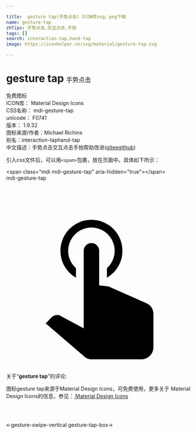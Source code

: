 ```yaml
---

title:  gesture tap(手势点击) ICON转svg、png下载
name: gesture-tap
zhTips: 手势点击,交互点击,手拍
tags: []
search: interaction-tap,hand-tap
image: https://iconhelper.cn/svg/material/gesture-tap.svg

---
```


# gesture tap  <small style="font-size: 60%;font-weight: 100">手势点击</small>


<div class="detail-page">
<p>
<span><span class="badge-success badge">免费图标</span> </span>
<br/>
<span>
ICON库：
<span class="badge-secondary badge">Material Design Icons</span> 
</span>
<br/>
<span>
CSS名称：
<span class="badge-secondary badge">mdi-gesture-tap</span> 
</span>
<br/>
<span>
unicode：
<span class="badge-secondary badge">F0741</span> 
<copy-btn content='F0741' btn-title=""></copy-btn>
<copy-btn :content='String.fromCodePoint(parseInt("F0741", 16))' btn-title="复制U"></copy-btn>
</span>
<br/>
<span>
版本：
<span class="badge-secondary badge">1.9.32</span> 
</span>
<br/>
<span>图标来源/作者：<span class="badge-light badge">Michael Richins</span></span> 
<br/>
<span>别名：<span class="badge-light badge">interaction-tap</span><span class="badge-light badge">hand-tap</span></span><br/><span class="zh-detail">中文描述：<span class="badge-primary badge">手势点击</span><span class="badge-primary badge">交互点击</span><span class="badge-primary badge">手拍</span><span class="help-link"><span>帮助改进</span>(<a href="https://gitee.com/liuwave/icon-helper/edit/master/json/material/gesture-tap.json" target="_blank" rel="noopener noreferrer">gitee</a><a href="https://github.com/liuwave/icon-helper/edit/master/json/material/gesture-tap.json" target="_blank" rel="noopener noreferrer">github</a></span>)</span><br/>
</p>
</div>
<div class="alert alert-dark">
  <i class="mdi mdi-gesture-tap mdi-48px"></i>
  <i class="mdi mdi-gesture-tap mdi-36px"></i>
  <i class="mdi mdi-gesture-tap mdi-24px"></i>
  <i class="mdi mdi-gesture-tap mdi-18px"></i>
</div>
<div>
  <p>引入css文件后，可以用<code>&lt;span&gt;</code>包裹，放在页面中。具体如下所示：    
  </p>
  <div class="alert alert-primary" style="font-size: 14px">
    &lt;span class="mdi mdi-gesture-tap" aria-hidden="true"&gt;&lt;/span&gt;
    <copy-btn content='<span class="mdi mdi-gesture-tap" aria-hidden="true"></span>'></copy-btn>
  </div>
  <div class="alert alert-secondary">
    <i class="mdi mdi-gesture-tap"
    style="font-size: 24px"
    aria-hidden="true"></i> mdi-gesture-tap
    <copy-btn content="mdi-gesture-tap" btn-title="复制图标名称"></copy-btn>
  </div>
</div>
<div id="svg" class="svg-wrap">
<svg xmlns="http://www.w3.org/2000/svg" viewBox="0 0 24 24"><path d="M10,9A1,1 0 0,1 11,8A1,1 0 0,1 12,9V13.47L13.21,13.6L18.15,15.79C18.68,16.03 19,16.56 19,17.14V21.5C18.97,22.32 18.32,22.97 17.5,23H11C10.62,23 10.26,22.85 10,22.57L5.1,18.37L5.84,17.6C6.03,17.39 6.3,17.28 6.58,17.28H6.8L10,19V9M11,5A4,4 0 0,1 15,9C15,10.5 14.2,11.77 13,12.46V11.24C13.61,10.69 14,9.89 14,9A3,3 0 0,0 11,6A3,3 0 0,0 8,9C8,9.89 8.39,10.69 9,11.24V12.46C7.8,11.77 7,10.5 7,9A4,4 0 0,1 11,5Z" /></svg>
</div>
<detail full-name='mdi-gesture-tap'></detail>
<div class="icon-detail__container">
<p>关于“<b>gesture tap</b>”的评论:</p>
</div>
<Vssue title="关于“gesture tap”的评论" />    
<div><p>图标gesture tap来源于Material Design Icons，可免费使用，更多关于 Material Design Icons的信息，参见：<a target="_blank" href="https://iconhelper.cn/material.html"> Material Design Icons</a>
</p></div>

<div style="padding:2rem 0 " class="page-nav"><p class="inner"><span class="prev">←<router-link to="/icon/gesture-swipe-vertical.html">gesture-swipe-vertical</router-link></span> <span class="next"><router-link to="/icon/gesture-tap-box.html">gesture-tap-box</router-link>→</span></p></div>

